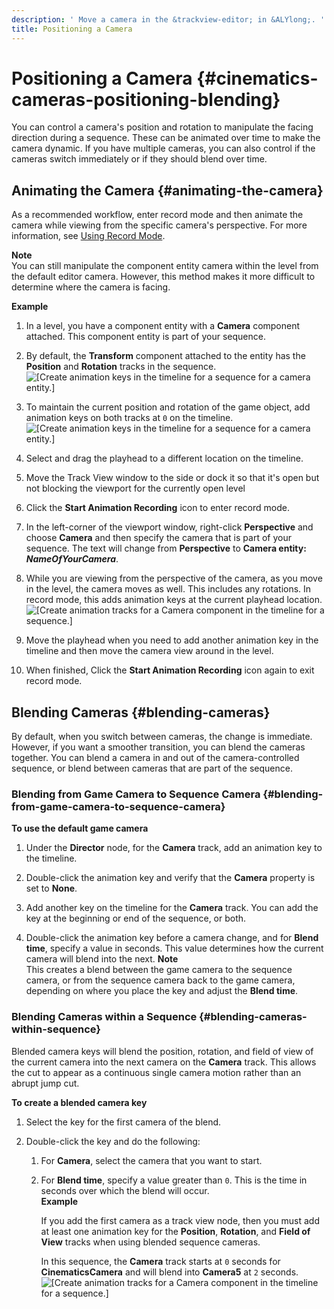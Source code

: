 ```yaml
---
description: ' Move a camera in the &trackview-editor; in &ALYlong;. '
title: Positioning a Camera
---
```

# Positioning a Camera {#cinematics-cameras-positioning-blending}

You can control a camera's position and rotation to manipulate the facing direction during a sequence\. These can be animated over time to make the camera dynamic\. If you have multiple cameras, you can also control if the cameras switch immediately or if they should blend over time\.

## Animating the Camera {#animating-the-camera}

As a recommended workflow, enter record mode and then animate the camera while viewing from the specific camera's perspective\. For more information, see [Using Record Mode](/docs/userguide/cinematics/using-record-mode.md)\.

**Note**  
You can still manipulate the component entity camera within the level from the default editor camera\. However, this method makes it more difficult to determine where the camera is facing\.

**Example**  

1. In a level, you have a component entity with a **Camera** component attached\. This component entity is part of your sequence\.

1. By default, the **Transform** component attached to the entity has the **Position** and **Rotation** tracks in the sequence\.  
![\[Create animation keys in the timeline for a sequence for a camera entity.\]](/images/userguide/cinematics/cinematics-track-view-editor-using-record-mode-4.png)

1. To maintain the current position and rotation of the game object, add animation keys on both tracks at `0` on the timeline\.  
![\[Create animation keys in the timeline for a sequence for a camera entity.\]](/images/userguide/cinematics/cinematics-track-view-editor-using-record-mode-5.png)

1. Select and drag the playhead to a different location on the timeline\.

1. Move the Track View window to the side or dock it so that it's open but not blocking the viewport for the currently open level

1. Click the **Start Animation Recording** icon to enter record mode\.

1. In the left\-corner of the viewport window, right\-click **Perspective** and choose **Camera** and then specify the camera that is part of your sequence\. The text will change from **Perspective** to **Camera entity: *NameOfYourCamera***\.

1. While you are viewing from the perspective of the camera, as you move in the level, the camera moves as well\. This includes any rotations\. In record mode, this adds animation keys at the current playhead location\.  
![\[Create animation tracks for a Camera component in the timeline for a sequence.\]](/images/userguide/cinematics/cinematics-track-view-editor-using-record-mode-6.png)

1. Move the playhead when you need to add another animation key in the timeline and then move the camera view around in the level\.

1. When finished, Click the **Start Animation Recording** icon again to exit record mode\.

## Blending Cameras {#blending-cameras}

By default, when you switch between cameras, the change is immediate\. However, if you want a smoother transition, you can blend the cameras together\. You can blend a camera in and out of the camera\-controlled sequence, or blend between cameras that are part of the sequence\.

### Blending from Game Camera to Sequence Camera {#blending-from-game-camera-to-sequence-camera}

**To use the default game camera**

1. Under the **Director** node, for the **Camera** track, add an animation key to the timeline\.

1. Double\-click the animation key and verify that the **Camera** property is set to **None**\.

1. Add another key on the timeline for the **Camera** track\. You can add the key at the beginning or end of the sequence, or both\. 

1. Double\-click the animation key before a camera change, and for **Blend time**, specify a value in seconds\. This value determines how the current camera will blend into the next\.
**Note**  
This creates a blend between the game camera to the sequence camera, or from the sequence camera back to the game camera, depending on where you place the key and adjust the **Blend time**\.

### Blending Cameras within a Sequence {#blending-cameras-within-sequence}

Blended camera keys will blend the position, rotation, and field of view of the current camera into the next camera on the **Camera** track\. This allows the cut to appear as a continuous single camera motion rather than an abrupt jump cut\. 

**To create a blended camera key**

1. Select the key for the first camera of the blend\.

1. Double\-click the key and do the following:

   1. For **Camera**, select the camera that you want to start\.

   1. For **Blend time**, specify a value greater than `0`\. This is the time in seconds over which the blend will occur\.  
**Example**  

      If you add the first camera as a track view node, then you must add at least one animation key for the **Position**, **Rotation**, and **Field of View** tracks when using blended sequence cameras\. 

      In this sequence, the **Camera** track starts at `0` seconds for **CinematicsCamera** and will blend into **Camera5** at `2` seconds\.  
![\[Create animation tracks for a Camera component in the timeline for a sequence.\]](/images/userguide/cinematics/cinematics-track-view-editor-blending-cameras-in-sequences.png)